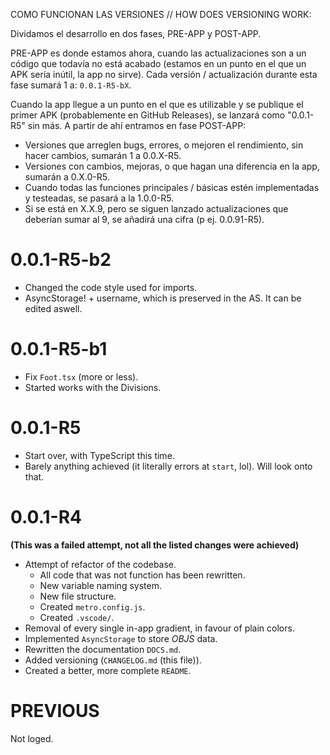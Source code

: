 COMO FUNCIONAN LAS VERSIONES // HOW DOES VERSIONING WORK:

Dividamos el desarrollo en dos fases, PRE-APP y POST-APP.

PRE-APP es donde estamos ahora, cuando las actualizaciones son a un código que todavía no está acabado (estamos en un punto en el que un APK sería inútil, la app no sirve). Cada versión / actualización durante esta fase sumará 1 a:
`0.0.1-R5-bX`.

Cuando la app llegue a un punto en el que es utilizable y se publique el primer APK (probablemente en GitHub Releases), se lanzará como "0.0.1-R5" sin más. A partir de ahí entramos en fase POST-APP:
- Versiones que arreglen bugs, errores, o mejoren el rendimiento, sin hacer cambios, sumarán 1 a 0.0.X-R5.
- Versiones con cambios, mejoras, o que hagan una diferencia en la app, sumarán a 0.X.0-R5.
- Cuando todas las funciones principales / básicas estén implementadas y testeadas, se pasará a la 1.0.0-R5.
- Si se está en X.X.9, pero se siguen lanzado actualizaciones que deberían sumar al 9, se añadirá una cifra (p ej. 0.0.91-R5).

# 0.0.1-R5-b2
- Changed the code style used for imports.
- AsyncStorage! + username, which is preserved in the AS. It can be edited aswell.

# 0.0.1-R5-b1
- Fix `Foot.tsx` (more or less).
- Started works with the Divisions.

# 0.0.1-R5
- Start over, with TypeScript this time.
- Barely anything achieved (it literally errors at `start`, lol). Will look onto that.

# 0.0.1-R4
**(This was a failed attempt, not all the listed changes were achieved)**
- Attempt of refactor of the codebase.
    - All code that was not function has been rewritten.
    - New variable naming system.
    - New file structure.
    - Created `metro.config.js`.
    - Created `.vscode/`.
- Removal of every single in-app gradient, in favour of plain colors.
- Implemented `AsyncStorage` to store *OBJS* data.
- Rewritten the documentation `DOCS.md`.
- Added versioning (`CHANGELOG.md` (this file)).
- Created a better, more complete `README`.

# PREVIOUS

Not loged.